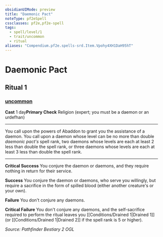 ```yaml
---
obsidianUIMode: preview
title: "Daemonic Pact"
noteType: pf2eSpell
cssclasses: pf2e,pf2e-spell
tags:
  - spell/level/1
  - trait/uncommon
  - ritual
aliases: "Compendium.pf2e.spells-srd.Item.Vpohy4XH1DaH95hT" 
---
```

# Daemonic Pact   
## Ritual 1
### [uncommon](uncommon "Uncommon Rarity Trait")

**Cast** 1 day**Primary Check** Religion (expert; you must be a daemon or an urdefhan)
* * * 
You call upon the powers of Abaddon to grant you the assistance of a daemon. You call upon a daemon whose level can be no more than double _daemonic pact's_ spell rank, two daemons whose levels are each at least 2 less than double the spell rank, or three daemons whose levels are each at least 3 less than double the spell rank.

* * *

**Critical Success** You conjure the daemon or daemons, and they require nothing in return for their service.

**Success** You conjure the daemon or daemons, who serve you willingly, but require a sacrifice in the form of spilled blood (either another creature's or your own).

**Failure** You don't conjure any daemons.

**Critical Failure** You don't conjure any daemons, and the self-sacrifice required to perform the ritual leaves you [[Conditions/Drained 1|Drained 1]] (or [[Conditions/Drained 1|Drained 2]] if the spell rank is 5 or higher).

*Source: Pathfinder Bestiary 2*
*OGL*